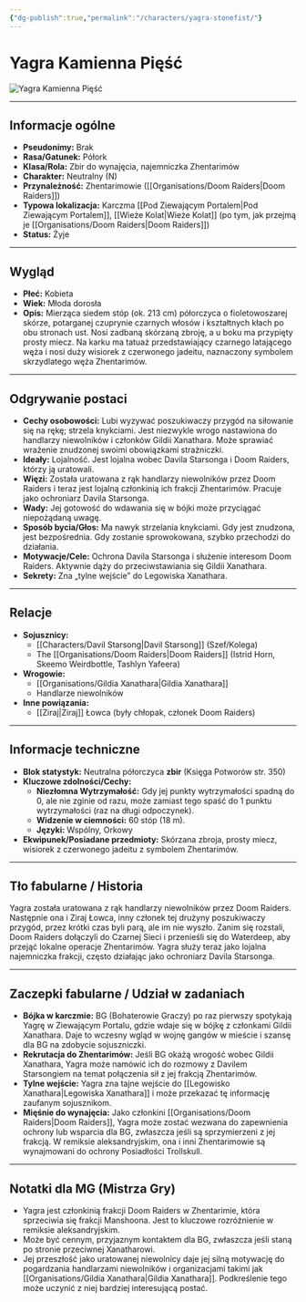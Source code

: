 ```yaml
---
{"dg-publish":true,"permalink":"/characters/yagra-stonefist/"}
---
```


# Yagra Kamienna Pięść
![Yagra Kamienna Pięść](https://static.wikia.nocookie.net/forgottenrealms/images/d/d7/Yagra_Stonefist.jpg/revision/latest/thumbnail/width/360/height/450?cb=20190301155627)

---

## Informacje ogólne

*   **Pseudonimy:** Brak
*   **Rasa/Gatunek:** Półork
*   **Klasa/Rola:** Zbir do wynajęcia, najemniczka Zhentarimów
*   **Charakter:** Neutralny (N)
*   **Przynależność:** Zhentarimowie ([[Organisations/Doom Raiders\|Doom Raiders]])
*   **Typowa lokalizacja:** Karczma [[Pod Ziewającym Portalem\|Pod Ziewającym Portalem]], [[Wieże Kolat\|Wieże Kolat]] (po tym, jak przejmą je [[Organisations/Doom Raiders\|Doom Raiders]])
*   **Status:** Żyje

---

## Wygląd

*   **Płeć:** Kobieta
*   **Wiek:** Młoda dorosła
*   **Opis:** Mierząca siedem stóp (ok. 213 cm) półorczyca o fioletowoszarej skórze, potarganej czuprynie czarnych włosów i kształtnych kłach po obu stronach ust. Nosi zadbaną skórzaną zbroję, a u boku ma przypięty prosty miecz. Na karku ma tatuaż przedstawiający czarnego latającego węża i nosi duży wisiorek z czerwonego jadeitu, naznaczony symbolem skrzydlatego węża Zhentarimów.

---

## Odgrywanie postaci

*   **Cechy osobowości:** Lubi wyzywać poszukiwaczy przygód na siłowanie się na rękę; strzela knykciami. Jest niezwykle wrogo nastawiona do handlarzy niewolników i członków Gildii Xanathara. Może sprawiać wrażenie znudzonej swoimi obowiązkami strażniczki.
*   **Ideały:** Lojalność. Jest lojalna wobec Davila Starsonga i Doom Raiders, którzy ją uratowali.
*   **Więzi:** Została uratowana z rąk handlarzy niewolników przez Doom Raiders i teraz jest lojalną członkinią ich frakcji Zhentarimów. Pracuje jako ochroniarz Davila Starsonga.
*   **Wady:** Jej gotowość do wdawania się w bójki może przyciągać niepożądaną uwagę.
*   **Sposób bycia/Głos:** Ma nawyk strzelania knykciami. Gdy jest znudzona, jest bezpośrednia. Gdy zostanie sprowokowana, szybko przechodzi do działania.
*   **Motywacje/Cele:** Ochrona Davila Starsonga i służenie interesom Doom Raiders. Aktywnie dąży do przeciwstawiania się Gildii Xanathara.
*   **Sekrety:** Zna „tylne wejście” do Legowiska Xanathara.

---

## Relacje

*   **Sojusznicy:**
    *   [[Characters/Davil Starsong\|Davil Starsong]] (Szef/Kolega)
    *   The [[Organisations/Doom Raiders\|Doom Raiders]] (Istrid Horn, Skeemo Weirdbottle, Tashlyn Yafeera)
*   **Wrogowie:**
    *   [[Organisations/Gildia Xanathara\|Gildia Xanathara]]
    *   Handlarze niewolników
*   **Inne powiązania:**
    *   [[Ziraj\|Ziraj]] Łowca (były chłopak, członek Doom Raiders)

---

## Informacje techniczne

*   **Blok statystyk:** Neutralna półorczyca **zbir** (Księga Potworów str. 350)
*   **Kluczowe zdolności/Cechy:**
    *   **Niezłomna Wytrzymałość:** Gdy jej punkty wytrzymałości spadną do 0, ale nie zginie od razu, może zamiast tego spaść do 1 punktu wytrzymałości (raz na długi odpoczynek).
    *   **Widzenie w ciemności:** 60 stóp (18 m).
    *   **Języki:** Wspólny, Orkowy
*   **Ekwipunek/Posiadane przedmioty:** Skórzana zbroja, prosty miecz, wisiorek z czerwonego jadeitu z symbolem Zhentarimów.

---

## Tło fabularne / Historia

Yagra została uratowana z rąk handlarzy niewolników przez Doom Raiders. Następnie ona i Ziraj Łowca, inny członek tej drużyny poszukiwaczy przygód, przez krótki czas byli parą, ale im nie wyszło. Zanim się rozstali, Doom Raiders dołączyli do Czarnej Sieci i przenieśli się do Waterdeep, aby przejąć lokalne operacje Zhentarimów. Yagra służy teraz jako lojalna najemniczka frakcji, często działając jako ochroniarz Davila Starsonga.

---

## Zaczepki fabularne / Udział w zadaniach

*   **Bójka w karczmie:** BG (Bohaterowie Graczy) po raz pierwszy spotykają Yagrę w Ziewającym Portalu, gdzie wdaje się w bójkę z członkami Gildii Xanathara. Daje to wczesny wgląd w wojnę gangów w mieście i szansę dla BG na zdobycie sojuszniczki.
*   **Rekrutacja do Zhentarimów:** Jeśli BG okażą wrogość wobec Gildii Xanathara, Yagra może namówić ich do rozmowy z Davilem Starsongiem na temat połączenia sił z jej frakcją Zhentarimów.
*   **Tylne wejście:** Yagra zna tajne wejście do [[Legowisko Xanathara\|Legowiska Xanathara]] i może przekazać tę informację zaufanym sojusznikom.
*   **Mięśnie do wynajęcia:** Jako członkini [[Organisations/Doom Raiders\|Doom Raiders]], Yagra może zostać wezwana do zapewnienia ochrony lub wsparcia dla BG, zwłaszcza jeśli są sprzymierzeni z jej frakcją. W remiksie aleksandryjskim, ona i inni Zhentarimowie są wynajmowani do ochrony Posiadłości Trollskull.

---

## Notatki dla MG (Mistrza Gry)

*   Yagra jest członkinią frakcji Doom Raiders w Zhentarimie, która sprzeciwia się frakcji Manshoona. Jest to kluczowe rozróżnienie w remiksie aleksandryjskim.
*   Może być cennym, przyjaznym kontaktem dla BG, zwłaszcza jeśli staną po stronie przeciwnej Xanatharowi.
*   Jej przeszłość jako uratowanej niewolnicy daje jej silną motywację do pogardzania handlarzami niewolników i organizacjami takimi jak [[Organisations/Gildia Xanathara\|Gildia Xanathara]]. Podkreślenie tego może uczynić z niej bardziej interesującą postać.